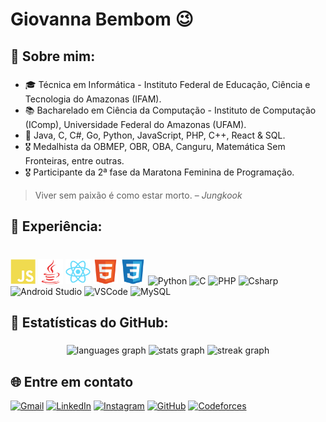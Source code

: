 <h1 align="left">Giovanna Bembom 😉</h1>

###

<h2 align="left">🙂 Sobre mim:</h2>

###

- 🎓 Técnica em Informática - Instituto Federal de Educação, Ciência e Tecnologia do Amazonas (IFAM).
- 📚 Bacharelado em Ciência da Computação - Instituto de Computação (IComp), Universidade Federal do Amazonas (UFAM).
- 🌱 Java, C, C#, Go, Python, JavaScript, PHP, C++, React & SQL.
- 🎖️ Medalhista da OBMEP, OBR, OBA, Canguru, Matemática Sem Fronteiras, entre outras. 
- 🎖️ Participante da 2ª fase da Maratona Feminina de Programação.
>Viver sem paixão é como estar morto. – _Jungkook_

###

<h2 align="left">🧐 Experiência:</h2>

### 

<div style="display: inline_block"><br>
  <img alt="Js" height="40" width="40" src="https://raw.githubusercontent.com/devicons/devicon/master/icons/javascript/javascript-plain.svg">
  <img alt="Ts" height="40" width="40" src="https://raw.githubusercontent.com/devicons/devicon/master/icons/java/java-plain.svg">
  <img alt="React" height="40" width="40" src="https://raw.githubusercontent.com/devicons/devicon/master/icons/react/react-original.svg">
  <img alt="HTML" height="40" width="40" src="https://raw.githubusercontent.com/devicons/devicon/master/icons/html5/html5-original.svg">
  <img alt="CSS" height="40" width="40" src="https://raw.githubusercontent.com/devicons/devicon/master/icons/css3/css3-original.svg">
  <img alt="Python" height="40" width="40"src="https://skillicons.dev/icons?i=py"  />
  <img alt="C" height="40" width="40" src="https://skillicons.dev/icons?i=c"/>
  <img alt="PHP" height="40" width="40" src="https://skillicons.dev/icons?i=php" />
  <img alt="Csharp" height="40" width="40" src="https://skillicons.dev/icons?i=cs" />
  <img alt="Android Studio" height="40" width="40" src="https://skillicons.dev/icons?i=androidstudio"  />
  <img alt="VSCode" height="40" width="40" src="https://skillicons.dev/icons?i=vscode" />
  <img alt="MySQL" height="40" width="40" src="https://skillicons.dev/icons?i=mysql" />
</div>

###

<h2 align="left">📶 Estatísticas do GitHub:</h2>

###

<div align="center">
  <img src="https://github-readme-stats.vercel.app/api/top-langs?username=giovannabembom12&locale=en&hide_title=false&layout=compact&card_width=320&langs_count=6&theme=midnight-purple&hide_border=false&order=2" height="160" alt="languages graph"  />
  <img src="https://github-readme-stats.vercel.app/api?username=giovannabembom12&hide_title=false&hide_rank=false&show_icons=true&include_all_commits=false&count_private=true&disable_animations=false&theme=midnight-purple&locale=en&hide_border=false&order=1" height="160" alt="stats graph"  />
  <img src="https://streak-stats.demolab.com?user=giovannabembom12&locale=en&mode=daily&theme=midnight-purple&hide_border=false&border_radius=5&order=3" height="160" alt="streak graph"  />
</div>

###

## 🌐 Entre em contato

[![Gmail](https://img.shields.io/badge/Gmail-D14836?style=for-the-badge&logo=gmail&logoColor=white)](mailto:giovannabembomdasilva@gmail.com)
[![LinkedIn](https://img.shields.io/badge/LinkedIn-0077B5?style=for-the-badge&logo=linkedin&logoColor=white)](https://www.linkedin.com/in/giovanna-bembom-337a02250)
[![Instagram](https://img.shields.io/badge/Instagram-E4405F?style=for-the-badge&logo=instagram&logoColor=white)](https://www.instagram.com/giov.bs7)
[![GitHub](https://img.shields.io/badge/GitHub-100000?style=for-the-badge&logo=github&logoColor=white)](https://github.com/giovannabembom12)
[![Codeforces](https://img.shields.io/badge/Codeforces-445f9d?style=for-the-badge&logo=Codeforces&logoColor=white)](https://codeforces.com/profile/giovannabembom)


